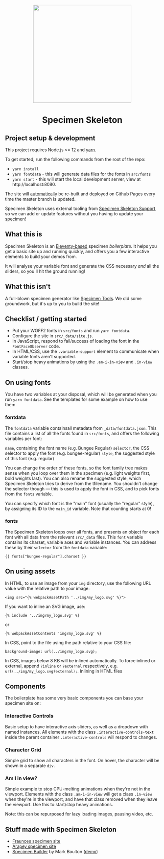 <p align="center">
	<img width="320" height="320" src="https://user-images.githubusercontent.com/4570664/74532263-0db14500-4f2f-11ea-96e9-49bcb8699ebb.png">
</p>
<h1 align="center">Specimen Skeleton</h1>

## Project setup & development

This project requires Node.js >= 12 and [yarn](https://yarnpkg.com/).

To get started, run the following commands from the root of the repo:

- `yarn install`
- `yarn fontdata` - this will generate data files for the fonts in `src/fonts`
- `yarn start` - this will start the local development server, view at http://localhost:8080.

The site will [automatically](./.github/workflows/ci.yml) be re-built and deployed on Github Pages every time the master branch is updated.

Specimen Skeleton uses external tooling from [Specimen Skeleton Support](https://github.com/kabisa/specimen-skeleton-support/), so we can add or update features without you having to update your specimen!

## What this is

Specimen Skeleton is an [Eleventy-based](https://www.11ty.dev/) specimen _boilerplate_. It helps you get a basic site up and running quickly, and offers you a few interactive elements to build your demos from.

It will analyse your variable font and generate the CSS necessary _and_ all the sliders, so you'll hit the ground running!

## What this isn't

A full-blown specimen generator like [Specimen Tools](https://github.com/graphicore/specimenTools). We did some groundwork, but it's up to you to build the site!

## Checklist / getting started

- Put your WOFF2 fonts in `src/fonts` and run `yarn fontdata`.
- Configure the site in `src/_data/site.js`.
- In JavaScript, respond to fail/success of loading the font in the `FontFaceObserver` code.
- In HTML/CSS, use the `.variable-support` element to communicate when variable fonts aren't supported.
- Start/stop heavy animations by using the `.am-i-in-view` and `.in-view` classes.

## On using fonts

You have two variables at your disposal, which will be generated when you run `yarn fontdata`. See the templates for some example on how to use them.

### fontdata

The `fontdata` variable containsall metadata from `_data/fontdata.json`. This file contains a list of all the fonts found in `src/fonts`, and offers the following variables per font:

`name`, containing the font name (e.g. Bungee Regular)
`selector`, the CSS selector to apply the font (e.g. bungee-regular)
`style`, the suggested style of this font (e.g. regular)

You can change the order of these fonts, so the font family tree makes sense when you loop over them in the specimen (e.g. light weights first, bold weights last). You can also rename the suggested style, which Specimen Skeleton tries to derive from the tfilename. You shouldn't change the selector though — this is used to apply the font in CSS, and to pick fonts from the `fonts` variable.

You can specify which font is the "main" font (usually the "regular" style), by assigning its ID to the `main_id` variable. Note that counting starts at 0!

### fonts

The Specimen Skeleton loops over all fonts, and presents an object for each font with all data from the relevant `src/_data` files. This `font` variable contains its charset, variable axes and variable instances. You can address these by their `selector` from the `fontdata` variable:

`{{ fonts["bungee-regular"].charset }}`

## On using assets

In HTML, to use an image from your `img` directory, use the following URL value with the relative path to your image:

`<img src="{% webpackAssetPath '../img/my_logo.svg' %}">`

If you want to inline an SVG image, use:

`{% include '../img/my_logo.svg' %}`

or

`{% webpackAssetContents 'img/my_logo.svg' %}`

In CSS, point to the file using the path relative to your CSS file:

`background-image: url(../img/my_logo.svg);`

In CSS, images below 8 KB will be inlined automatically. To force inlined or external, append `?inline` or `?external` respectively, e.g. `url(../img/my_logo.svg?external);`. Inlining in HTML files

## Components

The boilerplate has some very basic components you can base your specimen site on:

### Interactive Controls

Basic setup to have interactive axis sliders, as well as a dropdown with named instances. All elements with the class `.interactive-controls-text` inside the parent container `.interactive-controls` will respond to changes.

### Character Grid

Simple grid to show all characters in the font. On hover, the character will be shown in a separate `div`.

### Am I in view?

Simple example to stop CPU-melting animations when they're not in the viewport. Elements with the class `.am-i-in-view` will get a class `.in-view` when they're in the viewport, and have that class removed when they leave the viewport. Use this to start/stop heavy animations.

Note: this can be repurposed for lazy loading images, pausing video, etc.

## Stuff made with Specimen Skeleton

- [Fraunces specimen site](https://fraunces.undercase.xyz/)
- [Arapey specimen site](https://arapey.xyz/)
- [Specimen Builder](https://typespecimens.xyz/builder/) by Mark Boulton ([demo](https://typespecimens.xyz/builder/demo/))
